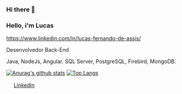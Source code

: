 ### Hi there 👋
### Hello, i'm Lucas
https://www.linkedin.com/in/lucas-fernando-de-assis/

Desenvolvedor Back-End

Java, NodeJs, Angular. 
SQL Server, PostgreSQL, Firebird, MongoDB.

[![Anurag's github stats](https://github-readme-stats.vercel.app/api?username=lucasfernandoassiswebdev&show_icons=true&theme=radical)](https://github.com/lucasfernandoassiswebdev/github-readme-stats&show_icons=true&theme=radical)
[![Top Langs](https://github-readme-stats.vercel.app/api/top-langs/?username=lucasfernandoassiswebdev&layout=compact)](https://github.com/lucasfernandoassiswebdev/github-readme-stats)

<a href="https://www.linkedin.com/in/lucas-fernando-de-assis"><img src="https://github.com/lucasfernandoassiswebdev/lucasfernandoassiswebdev/linkedin.png" width="16"></img></a> [LinkedIn](https://www.linkedin.com/in/lucas-fernando-de-assis)  
